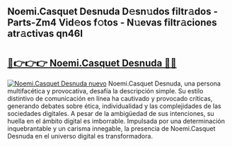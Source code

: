 ## Noemi.Casquet Desnuda D𝚎sn𝚞dos filtr𝚊dos - Parts-Zm4 Vid𝚎os f𝚘tos - N𝚞evas filtr𝚊ciones atr𝚊ctivas qn46I

# <h2><a href="http://mb1luc.tromn.icu/?c=Noemi.Casquet+Desnuda">🔗👉👉👉 Noemi.Casquet Desnuda 🔗🔗</a></h2>

[![Noemi.Casquet Desnuda nuevo](https://i.imgur.com/pEAQMta.gif)](http://mb1luc.tromn.icu/?c=Noemi.Casquet+Desnuda)
Noemi.Casquet Desnuda, una persona multifacética y provocativa, desafía la descripción simple. Su estilo distintivo de comunicación en línea ha cautivado y provocado críticas, generando debates sobre ética, individualidad y las complejidades de las sociedades digitales. A pesar de la ambigüedad de sus intenciones, su huella en el ámbito digital es imborrable. Impulsada por una determinación inquebrantable y un carisma innegable, la presencia de Noemi.Casquet Desnuda en el universo digital es transformadora.
